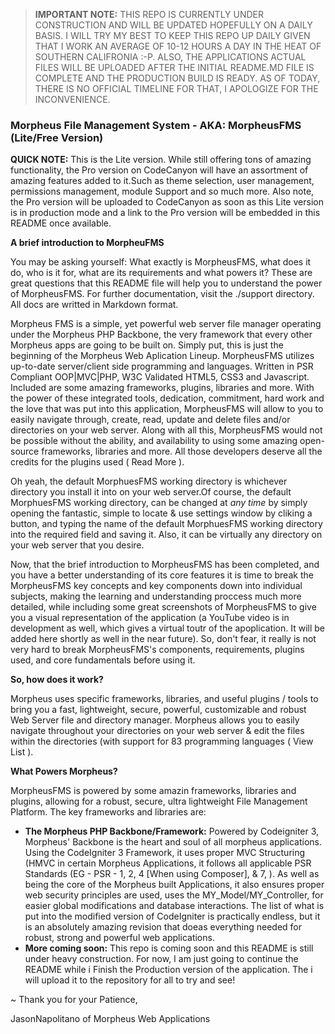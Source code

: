 >**IMPORTANT NOTE:** THIS REPO IS CURRENTLY UNDER CONSTRUCTION AND WILL BE UPDATED HOPEFULLY ON A DAILY BASIS. I WILL TRY MY BEST TO KEEP THIS REPO UP DAILY GIVEN THAT I WORK AN AVERAGE OF 10-12 HOURS A DAY IN THE HEAT OF SOUTHERN CALIFRONIA :-P. ALSO, THE APPLICATIONS ACTUAL FILES WILL BE UPLOADED AFTER THE INITIAL README.MD FILE IS COMPLETE AND THE PRODUCTION BUILD IS READY. AS OF TODAY, THERE IS NO OFFICIAL TIMELINE FOR THAT, I APOLOGIZE FOR THE INCONVENIENCE.

### Morpheus File Management System - AKA: MorpheusFMS (Lite/Free Version)

**QUICK NOTE:** This is the Lite version. While still offering tons of amazing functionality, the Pro version on CodeCanyon will have an assortment of amazing features added to it.Such as theme selection, user management, permissions management, module Support and so much more. Also note, the Pro version will be uploaded to CodeCanyon as soon as this Lite version is in production mode and a link to the Pro version will be embedded in this README once available.

**A brief introduction to MorpheuFMS**

 You may be asking yourself: What exactly is MorpheusFMS, what does it do, who is it for, what are its requirements and what powers it? These are great questions that this README file will help you to understand the power of MorpheusFMS. For further documentation, visit the ./support directory. All docs are writted in Markdown format.

 Morpheus FMS is a simple, yet powerful web server file manager operating under the Morpheus PHP Backbone, the very framework that every other Morpheus apps are going to be built on. Simply put, this is just the beginning of the Morpheus Web Aplication Lineup. MorpheusFMS utilizes up-to-date server/client side programming and languages. Written in PSR Compliant OOP|MVC|PHP, W3C Validated HTML5, CSS3 and Javascript. Included are some amazing frameworks, plugins, libraries and more. With the power of these integrated tools, dedication, commitment, hard work and the love that was put into this application, MorpheusFMS will allow to you to easily navigate through, create, read, update and delete files and/or directories on your web server. Along with all this, MorpheusFMS would not be possible without the ability, and availability to using some amazing open-source frameworks, libraries and more. All those developers deserve all the credits for the plugins used ( Read More ).

 Oh yeah, the default MorphuesFMS working directory is whichever directory you install it into on your web server.Of course, the default MorphuesFMS working directory, can be changed at *any time* by simply opening the fantastic, simple to locate & use settings window by cliking a button, and typing the name of the default MorphuesFMS working directory into the required field and saving it. Also, it can be virtually any directory on your web server that you desire.

 Now, that the brief introduction to MorpheusFMS has been completed, and you have a better understanding of its core features it is time to break the MorpheusFMS key concepts and key components down into individual subjects, making the learning and understanding proccess much more detailed, while including some great screenshots of MorpheusFMS to give you a visual representation of the application (a YouTube video is in development as well, which gives a virtual toutr of the apoplication. It will be added here shortly as well in the near future). So, don't fear, it really is not very hard to break MorpheusFMS's components, requirements, plugins used, and core fundamentals before using it. 

**So, how does it work?**

 Morpheus uses specific frameworks, libraries, and useful plugins / tools to bring you a fast, lightweight, secure, powerful, customizable and robust Web Server file and directory manager. Morpheus allows you to easily navigate throughout your directories on your web server & edit the files within the directories (with support for 83 programming languages ( View List ).
 
 **What Powers Morpheus?**
 
 MorpheusFMS is powered by some amazin frameworks, libraries and plugins, allowing for a robust, secure, ultra lightweight File Management Platform. The key frameworks and libraries are:
 
  - **The Morpheus PHP Backbone/Framework:** Powered by Codeigniter 3, Morpheus' Backbone is the heart and soul of all morpheus applications. Using the CodeIgniter 3 Framework, it uses proper MVC Structuring (HMVC in certain Morpheus Applications, it follows all applicable PSR Standards (EG - PSR - 1, 2, 4 [When using Composer], & 7, ). As well as being the core of the Morpheus built Applications, it also ensures proper web security principles are used, uses the MY_Model/MY_Controller, for easier global modifications and database interactions. The list of what is put into the modified version of CodeIgniter is practically endless, but it is an absolutely amazing revision that doeas everything needed for robust, strong and powerful web applications.
  - **More coming soon:** This repo is coming soon and this README is still under heavy construction. For now, I am just going to continue the README while i Finish the Production version of the application. The i will upload it to the repository for all to try and see!

~ Thank you for your Patience,

JasonNapolitano of Morpheus Web Applications

